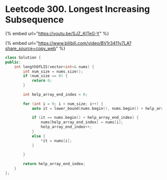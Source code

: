 # Leetcode 300. Longest Increasing Subsequence

{% embed url="https://youtu.be/SJZ_KlTeG-Y" %}

{% embed url="https://www.bilibili.com/video/BV1r3411y7LA?share_source=copy_web" %}

```cpp
class Solution {
public:
    int lengthOfLIS(vector<int>& nums) {
        int num_size = nums.size();
        if (num_size == 0) {
            return 0;
        }
        
        int help_array_end_index = 0;
        
        for (int i = 0; i < num_size; i++) {
            auto it = lower_bound(nums.begin(), nums.begin() + help_array_end_index, nums[i]);
            
            if (it == nums.begin() + help_array_end_index) {
                nums[help_array_end_index] = nums[i];
                help_array_end_index++;
            }
            else {
                *it = nums[i];
            }
            
        }
        
        return help_array_end_index;
    }
};
```
